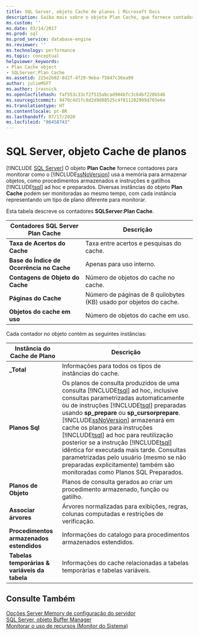```yaml
---
title: SQL Server, objeto Cache de planos | Microsoft Docs
description: Saiba mais sobre o objeto Plan Cache, que fornece contadores para monitorar como o SQL Server usa a memória para armazenar objetos, como gatilhos e procedimentos armazenados.
ms.custom: ''
ms.date: 03/14/2017
ms.prod: sql
ms.prod_service: database-engine
ms.reviewer: ''
ms.technology: performance
ms.topic: conceptual
helpviewer_keywords:
- Plan Cache object
- SQLServer:Plan Cache
ms.assetid: 225e2b02-8d2f-4f29-9eba-f5847c36ea99
author: julieMSFT
ms.author: jrasnick
ms.openlocfilehash: faf553c33cf2f515abcad904bfc3c64bf228b546
ms.sourcegitcommit: 9470c4d1fc8d2d9d08525c4f811282999d765e6e
ms.translationtype: HT
ms.contentlocale: pt-BR
ms.lasthandoff: 07/17/2020
ms.locfileid: "86458743"
---
```

# <a name="sql-server-plan-cache-object"></a>SQL Server, objeto Cache de planos
 [!INCLUDE [SQL Server](../../includes/applies-to-version/sqlserver.md)]
  O objeto **Plan Cache** fornece contadores para monitorar como o [!INCLUDE[ssNoVersion](../../includes/ssnoversion-md.md)] usa a memória para armazenar objetos, como procedimentos armazenados e instruções e gatilhos [!INCLUDE[tsql](../../includes/tsql-md.md)] ad hoc e preparados. Diversas instâncias do objeto **Plan Cache** podem ser monitoradas ao mesmo tempo, com cada instância representando um tipo de plano diferente para monitorar.  
  
 Esta tabela descreve os contadores **SQLServer:Plan Cache**.  
  
|Contadores SQL Server Plan Cache|Descrição|  
|------------------------------------|-----------------|  
|**Taxa de Acertos do Cache**|Taxa entre acertos e pesquisas do cache.|  
|**Base do Índice de Ocorrência no Cache**|Apenas para uso interno.| 
|**Contagens de Objeto do Cache**|Número de objetos do cache no cache.|  
|**Páginas do Cache**|Número de páginas de 8 quilobytes (KB) usado por objetos do cache.|  
|**Objetos do cache em uso**|Número de objetos do cache em uso.|  
  
 Cada contador no objeto contém as seguintes instâncias:  
  
|Instância do Cache de Plano|Descrição|  
|-------------------------|-----------------|  
|**_Total**|Informações para todos os tipos de instâncias do cache.|  
|**Planos Sql**|Os planos de consulta produzidos de uma consulta [!INCLUDE[tsql](../../includes/tsql-md.md)] ad hoc, inclusive consultas parametrizadas automaticamente ou de instruções [!INCLUDE[tsql](../../includes/tsql-md.md)] preparadas usando **sp_prepare** ou **sp_cursorprepare**. [!INCLUDE[ssNoVersion](../../includes/ssnoversion-md.md)] armazenará em cache os planos para instruções [!INCLUDE[tsql](../../includes/tsql-md.md)] ad hoc para reutilização posterior se a instrução [!INCLUDE[tsql](../../includes/tsql-md.md)] idêntica for executada mais tarde. Consultas parametrizadas pelo usuário (mesmo se não preparadas explicitamente) também são monitoradas como Planos SQL Preparados.|  
|**Planos de Objeto**|Planos de consulta gerados ao criar um procedimento armazenado, função ou gatilho.|  
|**Associar árvores**|Árvores normalizadas para exibições, regras, colunas computadas e restrições de verificação.|  
|**Procedimentos armazenados estendidos**|Informações do catalogo para procedimentos armazenados estendidos.|  
|**Tabelas temporárias & variáveis da tabela**|Informações do cache relacionadas a tabelas temporárias e tabelas variáveis.|  
  
## <a name="see-also"></a>Consulte Também  
 [Opções Server Memory de configuração do servidor](../../database-engine/configure-windows/server-memory-server-configuration-options.md)   
 [SQL Server, objeto Buffer Manager](../../relational-databases/performance-monitor/sql-server-buffer-manager-object.md)   
 [Monitorar o uso de recursos &#40;Monitor do Sistema&#41;](../../relational-databases/performance-monitor/monitor-resource-usage-system-monitor.md)  
  
  

